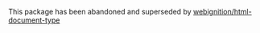 This package has been abandoned and superseded by [webignition/html-document-type](https://github.com/webignition/html-document-type)